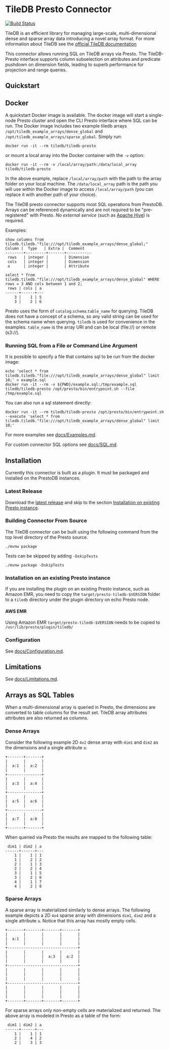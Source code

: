 # TileDB Presto Connector

[![Build Status](https://gitlab.com/TileDB-Inc/TileDB-Presto/badges/master/build.svg)](https://gitlab.com/TileDB-Inc/TileDB-Presto/pipelines)

TileDB is an efficient library for managing large-scale,
multi-dimensional dense and sparse array data introducing a novel array format. For more information about TileDB
see the [official TileDB documentation](https://docs.tiledb.io/en/latest/introduction.html)

This connector allows running SQL on TileDB arrays via Presto.  The TileDB-Presto interface supports column subselection on attributes and predicate pushdown on dimension fields, leading to superb performance for
projection and range queries.


## Quickstart

## Docker

A quickstart Docker image is available. The docker image will start a single-node 
Presto cluster and open the CLI Presto interface where SQL can be run.
The Docker image includes two example tiledb arrays
`/opt/tiledb_example_arrays/dense_global` and `/opt/tiledb_example_arrays/sparse_global`. 
Simply run:

```
docker run -it --rm tiledb/tiledb-presto
```

or mount a local array into the Docker container with the `-v` option: 

```
docker run -it --rm -v /local/array/path:/data/local_array tiledb/tiledb-presto
```

In the above example, replace `/local/array/path` with the path to the
array folder on your local machine. The `/data/local_array` path is the 
path you will use within the Docker image to access `/local/array/path`
(you can replace it with another path of your choice). 

The TileDB presto connector supports most SQL operations from PrestoDB. Arrays
can be referenced dynamically and are not required to be "pre-registered"
with Presto. *No external service* (such as [Apache Hive](https://hive.apache.org/)) 
is required.
 
Examples: 

```
show columns from tiledb.tiledb."file:///opt/tiledb_example_arrays/dense_global;"
Column |  Type   | Extra |  Comment  
--------+---------+-------+-----------
 rows   | integer |       | Dimension 
 cols   | integer |       | Dimension 
 a      | integer |       | Attribute 

```


```
select * from tiledb.tiledb."file:///opt/tiledb_example_arrays/dense_global" WHERE rows = 3 AND cols between 1 and 2;
 rows | cols | a 
------+------+---
    3 |    1 | 5 
    3 |    2 | 6 

```

Presto uses the form of `catalog`.`schema`.`table_name` for querying. TileDB
does not have a concept of a schema, so any valid string can be used for the 
schema name when querying. `tiledb` is used for convenience in the examples.
`table_name` is the array URI and can be local (file://) or remote (s3://).

### Running SQL from a File or Command Line Argument

It is possible to specify a file that contains sql to be run from the docker
image:

```
echo 'select * from tiledb.tiledb."file:///opt/tiledb_example_arrays/dense_global" limit 10;' > example.sql
docker run -it --rm -v ${PWD}/example.sql:/tmp/example.sql tiledb/tiledb-presto /opt/presto/bin/entrypoint.sh --file /tmp/example.sql
```

You can also run a sql statement directly:

```
docker run -it --rm tiledb/tiledb-presto /opt/presto/bin/entrypoint.sh --execute 'select * from tiledb.tiledb."file:///opt/tiledb_example_arrays/dense_global" limit 10;'
```



For more examples see [docs/Examples.md](docs/Examples.md).

For custom connector SQL options see [docs/SQL.md](docs/SQL.md).

## Installation

Currently this connector is built as a plugin. It must be packaged and
installed on the PrestoDB instances.

### Latest Release

Download the [latest release](https://github.com/TileDB-Inc/presto-tiledb/releases/latest)
and skip to the section
[Installation on existing Presto instance](#Installation-on-existing-Presto-instance).

### Building Connector From Source

The TileDB connector can be built using the following command from the
top level directory of the Presto source.
```
./mvnw package
```

Tests can be skipped by adding `-DskipTests`

```
./mvnw package -DskipTests
```

### Installation on an existing Presto instance

If you are installing the plugin on an existing Presto instance, such as Amazon
EMR, you need to copy the `target/presto-tiledb-$VERSION` folder
to a `tiledb` directory under the plugin directory on echo Presto node.

#### AWS EMR 

Using Amazon EMR `target/presto-tiledb-$VERSION` needs to be copied to
`/usr/lib/presto/plugin/tiledb/`

### Configuration

See [docs/Configuration.md](docs/Configuration.md).

## Limitations

See [docs/Limitations.md](docs/Limitations.md).

## Arrays as SQL Tables

When a multi-dimensional array is queried in Presto, the dimensions are converted
to table columns for the result set. TileDB array attributes attributes are also returned as columns.

### Dense Arrays

Consider the following example 2D `4x2` dense array with `dim1` and `dim2`
as the dimensions and a single attribute `a`:

```
+-------+-------+
|       |       |
|  a:1  |  a:2  |
|       |       |
+---------------+
|       |       |
|  a:3  |  a:4  |
|       |       |
+---------------+
|       |       |
|  a:5  |  a:6  |
|       |       |
+---------------+
|       |       |
|  a:7  |  a:8  |
|       |       |
+-------+-------+
````

When queried via Presto the results are mapped to the following table:

```
 dim1 | dim2 | a
------+------+---
    1 |    1 | 1
    1 |    2 | 2
    2 |    1 | 3
    2 |    2 | 4
    3 |    1 | 5
    3 |    2 | 6
    4 |    1 | 7
    4 |    2 | 8
```

### Sparse Arrays

A sparse array is materialized similarly to dense arrays. The following example
depicts a 2D `4x4` sparse array with dimensions `dim1`, `dim2` and
a single attribute `a`. Notice that this array has mostly empty cells. 

```
+-------+-------+-------+-------+
|       |       |       |       |
|  a:1  |       |       |       |
|       |       |       |       |
+-------------------------------+
|       |       |       |       |
|       |       |  a:3  |  a:2  |
|       |       |       |       |
+-------------------------------+
|       |       |       |       |
|       |       |       |       |
|       |       |       |       |
+-------------------------------+
|       |       |       |       |
|       |       |       |       |
|       |       |       |       |
+-------+-------+-------+-------+
```

For sparse arrays only non-empty cells are materialized and returned.
The above array is modeled in Presto as a table of the form:

```
 dim1 | dim2 | a
------+------+---
    1 |    1 | 1
    2 |    4 | 2
    2 |    3 | 3
```

